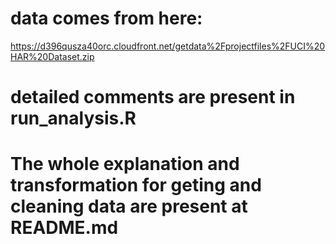# data comes from here: 
 https://d396qusza40orc.cloudfront.net/getdata%2Fprojectfiles%2FUCI%20HAR%20Dataset.zip  
# detailed comments are present in run_analysis.R 
# The whole explanation and transformation for geting and cleaning data are present at README.md
